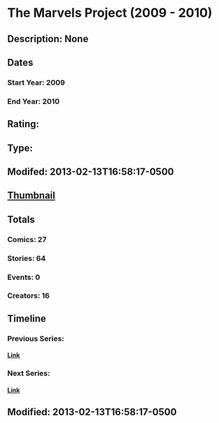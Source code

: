 # The Marvels Project (2009 - 2010)
## Description: None
## Dates
### Start Year: 2009
### End Year: 2010
## Rating: 
## Type: 
## Modifed: 2013-02-13T16:58:17-0500
## [Thumbnail](http://i.annihil.us/u/prod/marvel/i/mg/3/10/511c097a2751f.jpg)
## Totals
### Comics: 27
### Stories: 64
### Events: 0
### Creators: 16
## Timeline
### Previous Series: 
#### [Link]()
### Next Series: 
#### [Link]()
## Modified: 2013-02-13T16:58:17-0500